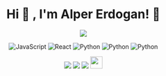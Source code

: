 <div align="center">
<h1>Hi 👋 , I'm Alper Erdogan! 🚀</h1>
<img src="https://github-readme-stats.vercel.app/api?username=alpererdogan8&show_icons=true&theme=dark">

![JavaScript](https://img.shields.io/badge/-JavaScript/NodeJS-black?style=flat-square&logo=JavaScript)
![React](https://img.shields.io/badge/-React/NextJS-black?style=flat-square&logo=React)
![Python](https://img.shields.io/badge/-Css-black?style=flat-square&logo=Sass)
![Python](https://img.shields.io/badge/-Python-black?style=flat-square&logo=Python)
![Python](https://img.shields.io/badge/-Docker-black?style=flat-square&logo=Docker)

[![](https://img.shields.io/badge/twitter-%2312100E.svg?&style=for-the-badge&logo=twitter&logoColor=blue)](https://www.twitter.com/alpererdogandev)
[![](https://img.shields.io/badge/linkedin-%2312100E.svg?&style=for-the-badge&logo=linkedin&logoColor=white)](https://www.linkedin.com/in/alper-erdogan-13a009148/)
[![](https://img.shields.io/badge/medium-%2312100E.svg?&style=for-the-badge&logo=medium&logoColor=white)](https://medium.com/@alpererdogan8)
[<img src="https://alpererdogan.dev/images/ae.svg" width="28" />](https://alpererdogan.dev)
  
</div>
